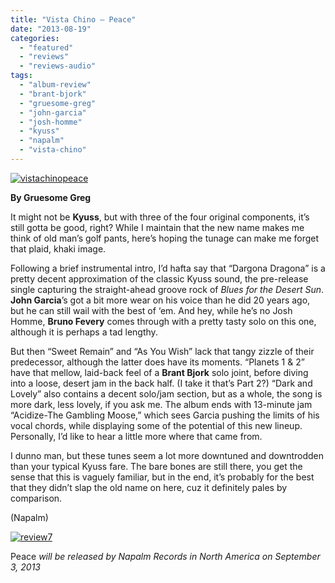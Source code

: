 ```yaml
---
title: "Vista Chino – Peace"
date: "2013-08-19"
categories: 
  - "featured"
  - "reviews"
  - "reviews-audio"
tags: 
  - "album-review"
  - "brant-bjork"
  - "gruesome-greg"
  - "john-garcia"
  - "josh-homme"
  - "kyuss"
  - "napalm"
  - "vista-chino"
---
```


[![vistachinopeace](http://www.hellbound.ca/wp-content/uploads/2013/08/vistachinopeace.jpg)](http://www.hellbound.ca/wp-content/uploads/2013/08/vistachinopeace.jpg)

**By Gruesome Greg**

It might not be **Kyuss**, but with three of the four original components, it’s still gotta be good, right? While I maintain that the new name makes me think of old man’s golf pants, here’s hoping the tunage can make me forget that plaid, khaki image.

Following a brief instrumental intro, I’d hafta say that “Dargona Dragona” is a pretty decent approximation of the classic Kyuss sound, the pre-release single capturing the straight-ahead groove rock of _Blues for the Desert Sun_. **John Garcia**’s got a bit more wear on his voice than he did 20 years ago, but he can still wail with the best of ‘em. And hey, while he’s no Josh Homme, **Bruno Fevery** comes through with a pretty tasty solo on this one, although it is perhaps a tad lengthy.

But then “Sweet Remain” and “As You Wish” lack that tangy zizzle of their predecessor, although the latter does have its moments. “Planets 1 & 2” have that mellow, laid-back feel of a **Brant Bjork** solo joint, before diving into a loose, desert jam in the back half. (I take it that’s Part 2?) “Dark and Lovely” also contains a decent solo/jam section, but as a whole, the song is more dark, less lovely, if you ask me. The album ends with 13-minute jam “Acidize-The Gambling Moose,” which sees Garcia pushing the limits of his vocal chords, while displaying some of the potential of this new lineup. Personally, I’d like to hear a little more where that came from.

I dunno man, but these tunes seem a lot more downtuned and downtrodden than your typical Kyuss fare. The bare bones are still there, you get the sense that this is vaguely familiar, but in the end, it’s probably for the best that they didn’t slap the old name on here, cuz it definitely pales by comparison.

(Napalm)

[![review7](http://www.hellbound.ca/wp-content/uploads/2009/07/review72.png)](http://www.hellbound.ca/wp-content/uploads/2009/07/review72.png)

Peace _will be released by Napalm Records in North America on September 3, 2013_
